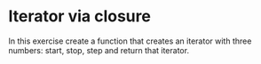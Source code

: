 # Iterator via closure

In this exercise create a function that creates an iterator with three numbers:
start, stop, step
and return that iterator.
